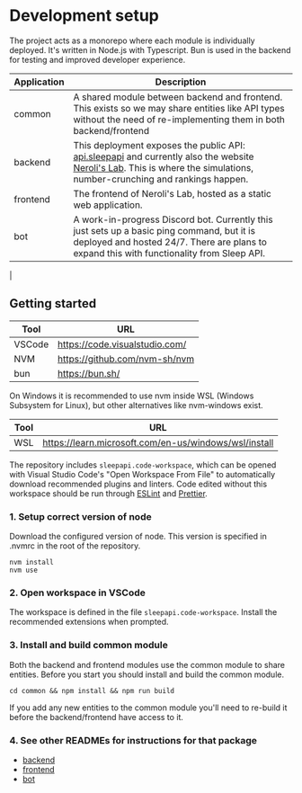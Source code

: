 # Development setup

The project acts as a monorepo where each module is individually deployed. It's written in Node.js with Typescript. Bun is used in the backend for testing and improved developer experience.

| Application | Description                                                                                                                                                                                          |
| ----------- | ---------------------------------------------------------------------------------------------------------------------------------------------------------------------------------------------------- |
| common      | A shared module between backend and frontend. This exists so we may share entities like API types without the need of re-implementing them in both backend/frontend                                  |
| backend     | This deployment exposes the public API: [api.sleepapi][api.sleepapi] and currently also the website [Neroli's Lab][nerolislab]. This is where the simulations, number-crunching and rankings happen. |
| frontend    | The frontend of Neroli's Lab, hosted as a static web application.                                                                                                                                    |
| bot         | A work-in-progress Discord bot. Currently this just sets up a basic ping command, but it is deployed and hosted 24/7. There are plans to expand this with functionality from Sleep API.              |

|

## Getting started

| Tool   | URL                              |
| ------ | -------------------------------- |
| VSCode | <https://code.visualstudio.com/> |
| NVM    | <https://github.com/nvm-sh/nvm>  |
| bun    | <https://bun.sh/>                |

On Windows it is recommended to use nvm inside WSL (Windows Subsystem for Linux), but other alternatives like nvm-windows exist.

| Tool | URL                                                     |
| ---- | ------------------------------------------------------- |
| WSL  | <https://learn.microsoft.com/en-us/windows/wsl/install> |

The repository includes `sleepapi.code-workspace`, which can be opened with Visual Studio Code's "Open Workspace From File" to automatically download recommended plugins and linters. Code edited without this workspace should be run through [ESLint](https://eslint.org/) and [Prettier](https://prettier.io/).

### 1. Setup correct version of node

Download the configured version of node. This version is specified in .nvmrc in the root of the repository.

```
nvm install
nvm use
```

### 2. Open workspace in VSCode

The workspace is defined in the file `sleepapi.code-workspace`. Install the recommended extensions when prompted.

### 3. Install and build common module

Both the backend and frontend modules use the common module to share entities. Before you start you should install and build the common module.

```
cd common && npm install && npm run build
```

If you add any new entities to the common module you'll need to re-build it before the backend/frontend have access to it.

### 4. See other READMEs for instructions for that package

- [backend](./backend/README.md)
- [frontend](./frontend/README.md)
- [bot](./my-gaim/README.md)

[api.sleepapi]: https://api.sleepapi.net/
[nerolislab]: https://nerolislab.com/
